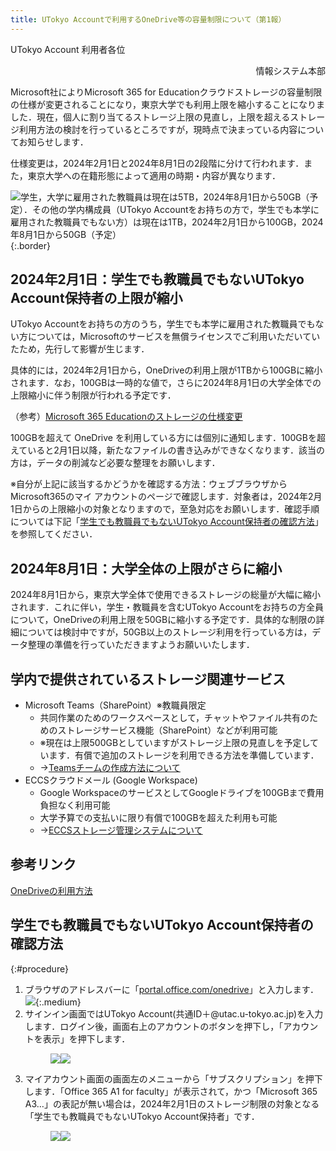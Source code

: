 ```yaml
---
title: UTokyo Accountで利用するOneDrive等の容量制限について（第1報）
---
```


UTokyo Account 利用者各位

<div style="text-align: right;">情報システム本部</div>

Microsoft社によりMicrosoft 365 for Educationクラウドストレージの容量制限の仕様が変更されることになり，東京大学でも利用上限を縮小することになりました．現在，個人に割り当てるストレージ上限の見直し，上限を超えるストレージ利用方法の検討を行っているところですが，現時点で決まっている内容についてお知らせします．

仕様変更は，2024年2月1日と2024年8月1日の2段階に分けて行われます．また，東京大学への在籍形態によって適用の時期・内容が異なります．

![学生，大学に雇用された教職員は現在は5TB，2024年8月1日から50GB（予定）．その他の学内構成員（UTokyo Accountをお持ちの方で，学生でも本学に雇用された教職員でもない方）は現在は1TB，2024年2月1日から100GB，2024年8月1日から50GB（予定）](overview_figure.png){:.border}

## 2024年2月1日：学生でも教職員でもないUTokyo Account保持者の上限が縮小

UTokyo Accountをお持ちの方のうち，学生でも本学に雇用された教職員でもない方については，Microsoftのサービスを無償ライセンスでご利用いただいていたため，先行して影響が生じます．

具体的には，2024年2月1日から，OneDriveの利用上限が1TBから100GBに縮小されます．なお，100GBは一時的な値で，さらに2024年8月1日の大学全体での上限縮小に伴う制限が行われる予定です．

（参考）[Microsoft 365 Educationのストレージの仕様変更](https://www.microsoft.com/ja-jp/education/products/microsoft-365-storage-options)

100GBを超えて OneDrive を利用している方には個別に通知します．100GBを超えていると2月1日以降，新たなファイルの書き込みができなくなります．該当の方は，データの削減など必要な整理をお願いします．

※自分が上記に該当するかどうかを確認する方法：ウェブブラウザからMicrosoft365のマイ アカウントのページで確認します．対象者は，2024年2月1日からの上限縮小の対象となりますので，至急対応をお願いします．確認手順については下記「[学生でも教職員でもないUTokyo Account保持者の確認方法](#procedure)」を参照してください．

## 2024年8月1日：大学全体の上限がさらに縮小

2024年8月1日から，東京大学全体で使用できるストレージの総量が大幅に縮小されます．これに伴い，学生・教職員を含むUTokyo Accountをお持ちの方全員について，OneDriveの利用上限を50GBに縮小する予定です．具体的な制限の詳細については検討中ですが，50GB以上のストレージ利用を行っている方は，データ整理の準備を行っていただきますようお願いいたします．

## 学内で提供されているストレージ関連サービス

- Microsoft Teams（SharePoint）※教職員限定
    - 共同作業のためのワークスペースとして，チャットやファイル共有のためのストレージサービス機能（SharePoint）などが利用可能
    - ※現在は上限500GBとしていますがストレージ上限の見直しを予定しています．有償で追加のストレージを利用できる方法を準備しています．
    - →[Teamsチームの作成方法について](https://univtokyo.sharepoint.com/sites/utokyoportal/wiki/d/IT_Tool_020.aspx)
- ECCSクラウドメール (Google Workspace)
    - Google WorkspaceのサービスとしてGoogleドライブを100GBまで費用負担なく利用可能
    - 大学予算での支払いに限り有償で100GBを超えた利用も可能
    - →[ECCSストレージ管理システムについて](https://www.ecc.u-tokyo.ac.jp/storage_mgt/index.html)

## 参考リンク

[OneDriveの利用方法](/microsoft/onedrive/)

## 学生でも教職員でもないUTokyo Account保持者の確認方法
{:#procedure}

1. ブラウザのアドレスバーに「[portal.office.com/onedrive](https://portal.office.com/onedrive)」と入力します．
    ![](url.png){:.medium}
1. サインイン画面ではUTokyo Account(共通ID＋@utac.u-tokyo.ac.jp)を入力します．ログイン後，画面右上のアカウントのボタンを押下し，「アカウントを表示」を押下します．
    <figure class="gallery"><img src="sign_in.png"><img src="account.png"></figure>
1. マイアカウント画面の画面左のメニューから「サブスクリプション」を押下します．「Office 365 A1 for faculty」が表示されて，かつ「Microsoft 365 A3…」の表記が無い場合は，2024年2月1日のストレージ制限の対象となる「学生でも教職員でもないUTokyo Account保持者」です．
    <figure class="gallery"><img src="account_menu.png"><img src="subscription.png"></figure>

